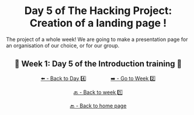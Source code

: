 <h1 align="center">Day 5 of The Hacking Project: Creation of a landing page !</h1>

The project of a whole week! We are going to make a presentation page for an organisation of our choice, or for our group.

<h2 align="center">🎉 Week 1: Day 5 of the Introduction training 🎉</h2>

<div align="center">
  
  [⬅️ - Back to Day 4️⃣](https://github.com/BenjaminCharmes/THP_Introduction/tree/main/Week_1/Day_4)
  &nbsp;&nbsp;&nbsp;&nbsp;&nbsp;&nbsp;&nbsp;&nbsp;&nbsp;&nbsp;&nbsp;&nbsp;&nbsp;&nbsp;&nbsp;
  [➡️ - Go to Week 2️⃣](https://github.com/BenjaminCharmes/THP_Introduction/tree/main/Week_2)

</div>

<div align="center">

  [🔙 - Back to week 1️⃣](https://github.com/BenjaminCharmes/THP_Introduction/tree/main/Week_1)

  [🔙 - Back to home page](https://github.com/BenjaminCharmes/THP_Introduction)

</div>
